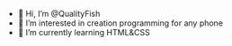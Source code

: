 - 👋 Hi, I’m @QualityFish
- 👀 I’m interested in creation programming for any phone
- 🌱 I’m currently learning  HTML&CSS
